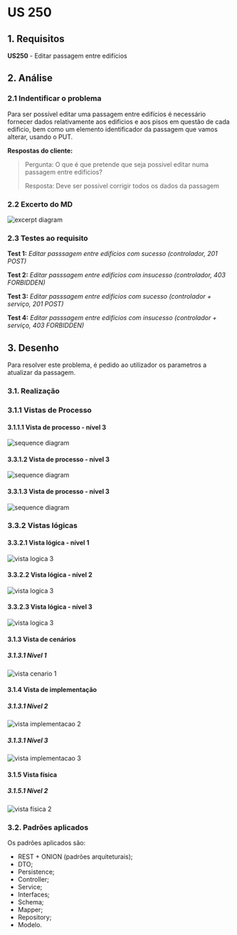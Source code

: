 # US 250

## 1. Requisitos

**US250** -  Editar passagem entre edifícios

## 2. Análise

### 2.1 Indentificar o problema
Para ser possível editar uma passagem entre edifícios é necessário fornecer dados relativamente aos edificios e aos pisos em questão de cada edificio, bem como um elemento identificador da passagem que vamos alterar, usando o PUT.

**Respostas do cliente:**

> Pergunta: O que é que pretende que seja possivel editar numa passagem entre edificios?
>
>Resposta: Deve ser possivel corrigir todos os dados da passagem


### 2.2 Excerto do MD
![excerpt diagram](ed250.svg "ed250.svg")

### 2.3 Testes ao requisito

**Test 1:** *Editar passsagem entre edifícios com sucesso (controlador, 201 POST)*

**Test 2:** *Editar passsagem entre edifícios com insucesso (controlador, 403 FORBIDDEN)*

**Test 3:** *Editar passsagem entre edifícios com sucesso (controlador + serviço, 201 POST)*

**Test 4:** *Editar passsagem entre edifícios com insucesso (controlador + serviço, 403 FORBIDDEN)*


## 3. Desenho

Para resolver este problema, é pedido ao utilizador os parametros a atualizar da passagem.

### 3.1. Realização

### 3.1.1 Vistas de Processo

#### 3.1.1.1 Vista de processo - nível 3

![sequence diagram](../UC250/Nivel%201/VP1.svg "sequence_diagram_150.svg")

#### 3.3.1.2 Vista de processo - nível 3

![sequence diagram](../UC250/Nivel%202/vp2.svg "sequence_diagram_150.svg")

#### 3.3.1.3 Vista de processo - nível 3

![sequence diagram](../UC250/Nivel%203/vp3.svg "sequence_diagram_150.svg")

### 3.3.2 Vistas lógicas

#### 3.3.2.1 Vista lógica - nível 1

![vista logica 3](/docs/logical_view/level1/vl1.svg "Vista lógica - nível 3")

#### 3.3.2.2 Vista lógica - nível 2

![vista logica 3](/docs/logical_view/level3/vl2.svg "Vista lógica - nível 3")

#### 3.3.2.3 Vista lógica - nível 3

![vista logica 3](/docs/logical_view/level3/vl3.svg "Vista lógica - nível 3")

#### 3.1.3 Vista de cenários

##### 3.1.3.1 Nível 1

![vista cenario 1](/docs/scenario_view/level1/sv1.svg "Vista cenário - nível 1")

#### 3.1.4 Vista de implementação

##### 3.1.3.1 Nível 2

![vista implementacao 2](/docs/implementation_view/iv2.svg "Vista implementação - nível 2")

##### 3.1.3.1 Nível 3

![vista implementacao 3](/docs/implementation_view/iv3.svg "Vista implementação - nível 3")

#### 3.1.5 Vista física

##### 3.1.5.1 Nível 2

![vista física 2](/docs/physical_view/level2/vf2.svg "Vista física - nível 2")

### 3.2. Padrões aplicados
Os padrões aplicados são:
- REST + ONION (padrões arquiteturais);
- DTO;
- Persistence;
- Controller;
- Service;
- Interfaces;
- Schema;
- Mapper;
- Repository;
- Modelo.
